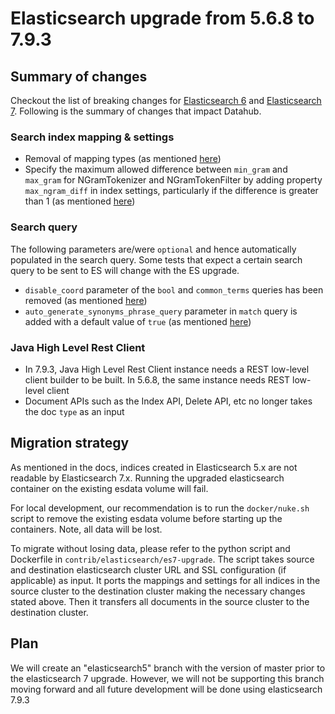 # Elasticsearch upgrade from 5.6.8 to 7.9.3

## Summary of changes
Checkout the list of breaking changes for [Elasticsearch 6](https://www.elastic.co/guide/en/elasticsearch/reference/6.8/breaking-changes-6.0.html) and [Elasticsearch 7](https://www.elastic.co/guide/en/elasticsearch/reference/7.x/breaking-changes-7.0.html). Following is the summary of changes that impact Datahub. 

### Search index mapping & settings
- Removal of mapping types (as mentioned [here](https://www.elastic.co/guide/en/elasticsearch/reference/current/removal-of-types.html))
- Specify the maximum allowed difference between `min_gram` and `max_gram` for NGramTokenizer and NGramTokenFilter by adding property `max_ngram_diff` in index settings, particularly if the difference is greater than 1 (as mentioned [here](https://www.elastic.co/guide/en/elasticsearch/reference/current/index-modules.html))

### Search query
The following parameters are/were `optional` and hence automatically populated in the search query. Some tests that expect a certain search query to be sent to ES will change with the ES upgrade.
- `disable_coord` parameter of the `bool` and `common_terms` queries has been removed (as mentioned [here](https://www.elastic.co/guide/en/elasticsearch/reference/6.8/breaking-changes-6.0.html))
- `auto_generate_synonyms_phrase_query` parameter in `match` query is added with a default value of `true` (as mentioned [here](https://www.elastic.co/guide/en/elasticsearch/reference/7.x/query-dsl-match-query.html))

### Java High Level Rest Client
- In 7.9.3, Java High Level Rest Client instance needs a REST low-level client builder to be built. In 5.6.8, the same instance needs REST low-level client
- Document APIs such as the Index API, Delete API, etc no longer takes the doc `type` as an input

## Migration strategy

As mentioned in the docs, indices created in Elasticsearch 5.x are not readable by Elasticsearch 7.x. Running the upgraded elasticsearch container on the existing esdata volume will fail. 

For local development, our recommendation is to run the `docker/nuke.sh` script to remove the existing esdata volume before starting up the containers. Note, all data will be lost. 

To migrate without losing data, please refer to the python script and Dockerfile in `contrib/elasticsearch/es7-upgrade`. The script takes source and destination elasticsearch cluster URL and SSL configuration (if applicable) as input. It ports the mappings and settings for all indices in the source cluster to the destination cluster making the necessary changes stated above. Then it transfers all documents in the source cluster to the destination cluster. 

## Plan

We will create an "elasticsearch5" branch with the version of master prior to the elasticsearch 7 upgrade. However, we will not be supporting this branch moving forward and all future development will be done using elasticsearch 7.9.3